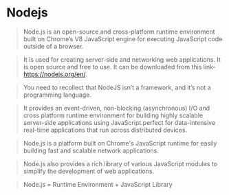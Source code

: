 # Nodejs

> Node.js is an open-source and cross-platform runtime environment built on Chrome’s V8 JavaScript engine for executing JavaScript code outside of a browser.

> It is   used for creating server-side and networking web applications. It is open source and free to use. It can be downloaded from this link- https://nodejs.org/en/.

 >You need to recollect that NodeJS isn’t a framework, and it’s not a programming language. 
 
 >It provides an event-driven, non-blocking (asynchronous) I/O and cross platform runtime environment for building 
 highly scalable server-side applications using JavaScript.perfect for data-intensive real-time applications that run
 across distributed devices.

> Node.js is a platform built on Chrome's JavaScript runtime for easily building fast and scalable network applications. 
 

> Node.js also provides a rich library of various JavaScript modules to simplify the development of web applications.

> Node.js = Runtime Environment + JavaScript Library

